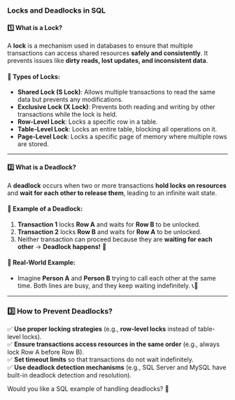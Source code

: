 ### **Locks and Deadlocks in SQL**

#### **1️⃣ What is a Lock?**
A **lock** is a mechanism used in databases to ensure that multiple transactions can access shared resources **safely and consistently**. It prevents issues like **dirty reads, lost updates, and inconsistent data**.

#### **🔹 Types of Locks:**
- **Shared Lock (S Lock)**: Allows multiple transactions to read the same data but prevents any modifications.
- **Exclusive Lock (X Lock)**: Prevents both reading and writing by other transactions while the lock is held.
- **Row-Level Lock**: Locks a specific row in a table.
- **Table-Level Lock**: Locks an entire table, blocking all operations on it.
- **Page-Level Lock**: Locks a specific page of memory where multiple rows are stored.

---

#### **2️⃣ What is a Deadlock?**
A **deadlock** occurs when two or more transactions **hold locks on resources** and **wait for each other to release them**, leading to an infinite wait state.

#### **🔹 Example of a Deadlock:**
1. **Transaction 1** locks **Row A** and waits for **Row B** to be unlocked.
2. **Transaction 2** locks **Row B** and waits for **Row A** to be unlocked.
3. Neither transaction can proceed because they are **waiting for each other** → **Deadlock happens!** 🚨

#### **🔹 Real-World Example:**
- Imagine **Person A** and **Person B** trying to call each other at the same time. Both lines are busy, and they keep waiting indefinitely. 📞🔄

---

### **3️⃣ How to Prevent Deadlocks?**
✅ **Use proper locking strategies** (e.g., **row-level locks** instead of table-level locks).  
✅ **Ensure transactions access resources in the same order** (e.g., always lock Row A before Row B).  
✅ **Set timeout limits** so that transactions do not wait indefinitely.  
✅ **Use deadlock detection mechanisms** (e.g., SQL Server and MySQL have built-in deadlock detection and resolution).  

Would you like a SQL example of handling deadlocks? 🚀
